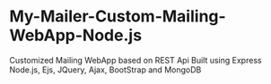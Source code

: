 # My-Mailer-Custom-Mailing-WebApp-Node.js
Customized Mailing WebApp based on REST Api Built using Express Node.js, Ejs, JQuery, Ajax, BootStrap and MongoDB
